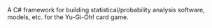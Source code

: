 A C# framework for building statistical/probability analysis software, models, etc. for the Yu-Gi-Oh! card game.
